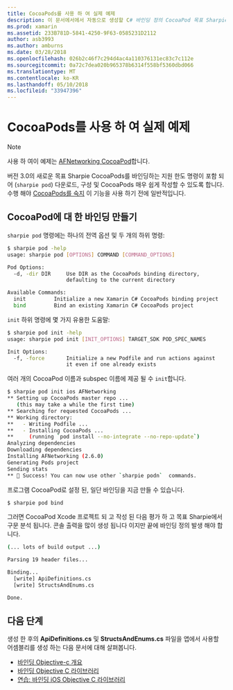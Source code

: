 ```yaml
---
title: CocoaPods를 사용 하 여 실제 예제
description: 이 문서에서에서 자동으로 생성할 C# 바인딩 정의 CocoaPod 목표 Sharpie를 사용 하는 방법을 보여 줍니다.
ms.prod: xamarin
ms.assetid: 233B781D-5841-4250-9F63-0585231D2112
author: asb3993
ms.author: amburns
ms.date: 03/28/2018
ms.openlocfilehash: 026b2c46f7c294d4ac4a110376131ec83c7c112e
ms.sourcegitcommit: 0a72c7dea020b965378b6314f558bf5360dbd066
ms.translationtype: MT
ms.contentlocale: ko-KR
ms.lasthandoff: 05/10/2018
ms.locfileid: "33947396"
---
```

# <a name="real-world-example-using-cocoapods"></a>CocoaPods를 사용 하 여 실제 예제

> [!NOTE]
> 사용 하 여이 예제는 [AFNetworking CocoaPod](https://cocoapods.org/pods/AFNetworking)합니다.

버전 3.0의 새로운 목표 Sharpie CocoaPods를 바인딩하는 지원 한도 명령이 포함 되어 (`sharpie pod`) 다운로드, 구성 및 CocoaPods 매우 쉽게 작성할 수 있도록 합니다. 수행 해야 [CocoaPods를 숙지](https://cocoapods.org) 이 기능을 사용 하기 전에 일반적입니다.

## <a name="creating-a-binding-for-a-cocoapod"></a>CocoaPod에 대 한 바인딩 만들기

`sharpie pod` 명령에는 하나의 전역 옵션 및 두 개의 하위 명령:

```bash
$ sharpie pod -help
usage: sharpie pod [OPTIONS] COMMAND [COMMAND_OPTIONS]

Pod Options:
  -d, -dir DIR     Use DIR as the CocoaPods binding directory,
                   defaulting to the current directory

Available Commands:
  init         Initialize a new Xamarin C# CocoaPods binding project
  bind         Bind an existing Xamarin C# CocoaPods project
```

`init` 하위 명령에 몇 가지 유용한 도움말:

```bash
$ sharpie pod init -help
usage: sharpie pod init [INIT_OPTIONS] TARGET_SDK POD_SPEC_NAMES

Init Options:
  -f, -force       Initialize a new Podfile and run actions against
                   it even if one already exists
```

여러 개의 CocoaPod 이름과 subspec 이름에 제공 될 수 `init`합니다.

```bash
$ sharpie pod init ios AFNetworking
** Setting up CocoaPods master repo ...
   (this may take a while the first time)
** Searching for requested CocoaPods ...
** Working directory:
**   - Writing Podfile ...
**   - Installing CocoaPods ...
**     (running `pod install --no-integrate --no-repo-update`)
Analyzing dependencies
Downloading dependencies
Installing AFNetworking (2.6.0)
Generating Pods project
Sending stats
** 🍻 Success! You can now use other `sharpie podn`  commands.
```

프로그램 CocoaPod로 설정 된, 일단 바인딩을 지금 만들 수 있습니다.

```bash
$ sharpie pod bind
```

그러면 CocoaPod Xcode 프로젝트 되 고 작성 된 다음 평가 하 고 목표 Sharpie에서 구문 분석 됩니다. 콘솔 출력을 많이 생성 됩니다 이지만 끝에 바인딩 정의 발생 해야 합니다.

```bash
(... lots of build output ...)

Parsing 19 header files...

Binding...
  [write] ApiDefinitions.cs
  [write] StructsAndEnums.cs

Done.
```

## <a name="next-steps"></a>다음 단계

생성 한 후의 **ApiDefinitions.cs** 및 **StructsAndEnums.cs** 파일을 앱에서 사용할 어셈블리를 생성 하는 다음 문서에 대해 살펴봅니다.

- [바인딩 Objective-c 개요](~/cross-platform/macios/binding/overview.md)
- [바인딩 Objective C 라이브러리](~/cross-platform/macios/binding/objective-c-libraries.md)
- [연습: 바인딩 iOS Objective C 라이브러리](~/ios/platform/binding-objective-c/walkthrough.md)

